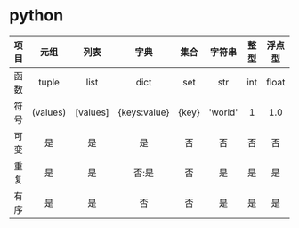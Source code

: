 
# python

| 项目 | 元组 | 列表 | 字典 | 集合  | 字符串 | 整型 | 浮点型 |
| :-: | :-: | :-: | :-: | :-: | :-: | :-: | :-: |
| 函数 | tuple | list | dict | set | str | int | float |
| 符号 | (values) | [values] | {keys:value} | {key} | 'world' | 1 | 1.0 |
| 可变 | 是 | 是 | 是 | 否 | 否 | 否 | 否 | 
| 重复 | 是 | 是 | 否:是 | 否 | 是 | 是 | 是 |
| 有序 | 是 | 是 | 否 | 否 | 是 | 是 | 是 |
